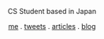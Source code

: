 <p align="center">
  CS Student based in Japan
</p>

<p align="center">
    <a href="https://s7tya.com/about">me</a> .
    <a href="https://twitter.com/s7tya">tweets</a> .
    <a href="https://zenn.dev/s7">articles</a> .
    <a href="https://sizu.me/s7">blog</a>
</p>
